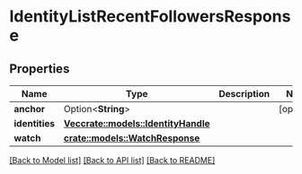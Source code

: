 # IdentityListRecentFollowersResponse

## Properties

Name | Type | Description | Notes
------------ | ------------- | ------------- | -------------
**anchor** | Option<**String**> |  | [optional]
**identities** | [**Vec<crate::models::IdentityHandle>**](IdentityHandle.md) |  | 
**watch** | [**crate::models::WatchResponse**](WatchResponse.md) |  | 

[[Back to Model list]](../README.md#documentation-for-models) [[Back to API list]](../README.md#documentation-for-api-endpoints) [[Back to README]](../README.md)


